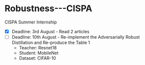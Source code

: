 # Robustness---CISPA
CISPA Summer Internship

- [x] Deadline: 3rd August - Read 2 articles
- [ ] Deadline: 10th August - Re-implement the Adversarially Robust Distillation and Re-produce the Table 1
  - Teacher: Resnet18
  - Student: MobileNet
  - Dataset: CIFAR-10

